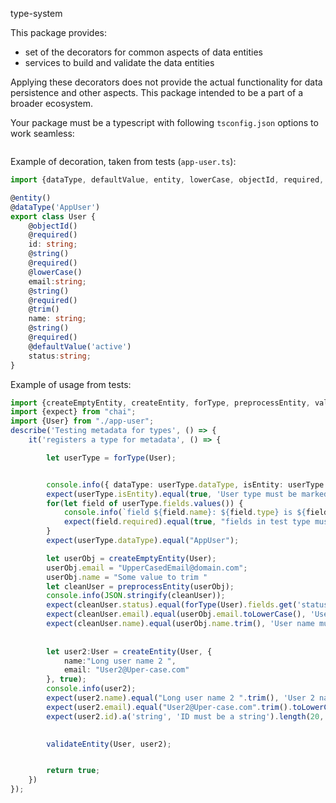 type-system

This package provides:
* set of the decorators for common aspects of data entities 
* services to build and validate the data entities

Applying these decorators does not provide the actual functionality for data persistence and other aspects.
This package intended to be a part of a broader ecosystem.

Your package must be a typescript with following `tsconfig.json` options to work seamless:
```json

```

Example of decoration, taken from tests (`app-user.ts`):
```typescript
import {dataType, defaultValue, entity, lowerCase, objectId, required, string, trim} from "../decorators";

@entity()
@dataType('AppUser')
export class User {
    @objectId()
    @required()
    id: string;
    @string()
    @required()
    @lowerCase()
    email:string;
    @string()
    @required()
    @trim()
    name: string;
    @string()
    @required()
    @defaultValue('active')
    status:string;
}

``` 

Example of usage from tests:
```typescript
import {createEmptyEntity, createEntity, forType, preprocessEntity, validateEntity} from "../index";
import {expect} from "chai";
import {User} from "./app-user";
describe('Testing metadata for types', () => {
    it('registers a type for metadata', () => {

        let userType = forType(User);


        console.info({ dataType: userType.dataType, isEntity: userType.isEntity});
        expect(userType.isEntity).equal(true, 'User type must be marked as entity');
        for(let field of userType.fields.values()) {
            console.info(`field ${field.name}: ${field.type} is ${field.required ?"" : "not"} required`)
            expect(field.required).equal(true, "fields in test type must be marked as required");
        }
        expect(userType.dataType).equal("AppUser");

        let userObj = createEmptyEntity(User);
        userObj.email = "UpperCasedEmail@domain.com";
        userObj.name = "Some value to trim "
        let cleanUser = preprocessEntity(userObj);
        console.info(JSON.stringify(cleanUser));
        expect(cleanUser.status).equal(forType(User).fields.get('status').defaultValue);
        expect(cleanUser.email).equal(userObj.email.toLowerCase(), 'User email must be lower-cased');
        expect(cleanUser.name).equal(userObj.name.trim(), 'User name must be trimmed');
        
        
        let user2:User = createEntity(User, {
            name:"Long user name 2 ",
            email: "User2@Uper-case.com"
        }, true);
        console.info(user2);
        expect(user2.name).equal("Long user name 2 ".trim(), 'User 2 name must be trimmed');
        expect(user2.email).equal("User2@Uper-case.com".trim().toLowerCase(), 'User 2 name must be trimmed and lower-cased');
        expect(user2.id).a('string', 'ID must be a string').length(20, 'Expected generate id length is 20');
        

        validateEntity(User, user2);


        return true;
    })
});
```


